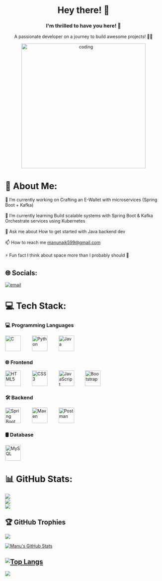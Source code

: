 <h1 align="center">Hey there! 👋</h1>
<h3 align="center">I'm thrilled to have you here! 🚀</h3>

<p align="center">A passionate developer on a journey to build awesome projects! 🚀✨</p>

<p align="center">
   <img src="https://c.tenor.com/LT2cKj-8Zo4AAAAC/programming-code.gif" alt="coding" width="400" />
</p>

# 💫 About Me:
🔭 I’m currently working on Crafting an E-Wallet with microservices (Spring Boot + Kafka)<br><br>🌱 I’m currently learning Build scalable systems with Spring Boot & Kafka Orchestrate services using Kubernetes<br><br>💬 Ask me about How to get started with Java backend dev<br><br>📫 How to reach me manunaik599@gmail.com<br><br>⚡ Fun fact I think about space more than I probably should 🚀


## 🌐 Socials:
[![email](https://img.shields.io/badge/Email-D14836?logo=gmail&logoColor=white)](mailto:manunaik599@gmail.com) 

# 💻 Tech Stack:
  ### 💻 Programming Languages
  <p>
    <img src="https://cdn.jsdelivr.net/gh/devicons/devicon/icons/c/c-original.svg" width="50" height="50" alt="C" style="margin-right:20px;" />&nbsp;&nbsp;&nbsp;
    <img src="https://cdn.jsdelivr.net/gh/devicons/devicon/icons/python/python-original.svg" width="50" height="50" alt="Python" style="margin-right:20px;" />&nbsp;&nbsp;&nbsp;
    <img src="https://cdn.jsdelivr.net/gh/devicons/devicon/icons/java/java-original.svg" width="50" height="50" alt="Java" />&nbsp;&nbsp;&nbsp;
  </p>

  ### 🌐 Frontend
  <p>
    <img src="https://cdn.jsdelivr.net/gh/devicons/devicon/icons/html5/html5-original.svg" width="50" height="50" alt="HTML5" style="margin-right:20px;" />&nbsp;&nbsp;&nbsp;
    <img src="https://cdn.jsdelivr.net/gh/devicons/devicon/icons/css3/css3-original.svg" width="50" height="50" alt="CSS3" style="margin-right:20px;" />&nbsp;&nbsp;&nbsp;
    <img src="https://cdn.jsdelivr.net/gh/devicons/devicon/icons/javascript/javascript-original.svg" width="50" height="50" alt="JavaScript" style="margin-right:20px;" />&nbsp;&nbsp;&nbsp;
    <img src="https://cdn.jsdelivr.net/gh/devicons/devicon/icons/bootstrap/bootstrap-original.svg" width="50" height="50" alt="Bootstrap" />
  </p>

  ### 🛠️ Backend
  <p>
    <img src="https://cdn.jsdelivr.net/gh/devicons/devicon/icons/spring/spring-original.svg" width="50" height="50" alt="Spring Boot" style="margin-right:20px;" />&nbsp;&nbsp;&nbsp;
    <img src="https://cdn.jsdelivr.net/gh/devicons/devicon/icons/maven/maven-original.svg" width="50" height="50" alt="Maven" style="margin-right:20px;" />&nbsp;&nbsp;&nbsp;
    <img src="https://img.icons8.com/external-tal-revivo-color-tal-revivo/48/000000/external-postman-is-the-only-complete-api-development-environment-logo-color-tal-revivo.png" width="50" height="50" alt="Postman" />
  </p>

  ### 🛢️ Database
  <p>
    <img src="https://cdn.jsdelivr.net/gh/devicons/devicon/icons/mysql/mysql-original.svg" width="50" height="50" alt="MySQL" />
  </p>

# 📊 GitHub Stats:
![](https://github-readme-stats.vercel.app/api?username=ManojNaik2712&theme=neon&hide_border=false&include_all_commits=true&count_private=true)<br/>
![](https://nirzak-streak-stats.vercel.app/?user=ManojNaik2712&theme=neon&hide_border=false)<br/>
![](https://github-readme-stats.vercel.app/api/top-langs/?username=ManojNaik2712&theme=neon&hide_border=false&include_all_commits=true&count_private=true&layout=compact)

## 🏆 GitHub Trophies
![](https://github-profile-trophy.vercel.app/?username=ManojNaik2712&theme=radical&no-frame=false&no-bg=false&margin-w=4)


[![Manu's GitHub Stats](https://github-readme-stats.vercel.app/api?username=ManojNaik2712&show_icons=true&theme=radical)](https://github.com/ManojNaik2712)

[![Top Langs](https://github-readme-stats.vercel.app/api/top-langs/?username=ManojNaik2712&layout=compact&theme=radical)](https://github.com/ManojNaik2712)
---
[![](https://visitcount.itsvg.in/api?id=ManojNaik2712&icon=5&color=4)](https://visitcount.itsvg.in)

<!-- Proudly created with GPRM ( https://gprm.itsvg.in ) -->
